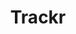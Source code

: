 ---
hackday: 20-london
links:
  presentation: https://onedrive.live.com/view.aspx?resid=92D77D5C81415618!3239&ithint=file%2cpptx&app=PowerPoint&authkey=!AOFae4r2TmmUw4w
summary: A solution to tracking and managing your oral contraceptive pill
team:
- Morayo Akinrogunde
- Desai Daxal
- Shivali Jain
- Akhil Patel
- '@haroonrchughtai'
- Tanuvi Ethunandan
- '@DarrianMPaul'
- '@AdkAggarwal'
title: Trackr
thumbnail: trackr.png
---